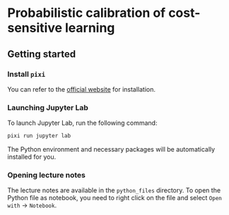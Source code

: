 # Probabilistic calibration of cost-sensitive learning

## Getting started

### Install `pixi`

You can refer to the [official website](https://pixi.sh/latest/#installation) for
installation.

### Launching Jupyter Lab

To launch Jupyter Lab, run the following command:

```bash
pixi run jupyter lab
```

The Python environment and necessary packages will be automatically installed for you.

### Opening lecture notes

The lecture notes are available in the `python_files` directory. To open the Python
file as notebook, you need to right click on the file and select
`Open with` -> `Notebook`.


```{tableofcontents}
```
